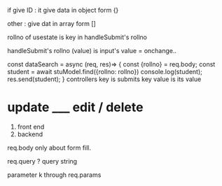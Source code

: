 if give ID : it give data in object form {} 

other : give dat in array form  [] 




rollno of usestate  is  key in  handleSubmit's rollno

 handleSubmit's rollno (value)  is   input's value = onchange..

const dataSearch = async (req, res)=> {
    const {rollno} = req.body; 
    const student = await stuModel.find({rollno: rollno})
    console.log(student); 
    res.send(student); 
}
controllers  key is submits key 
value is its value

#  update ___   edit / delete 
1.  front end  
2. backend 

req.body only about form fill.  

req.query   ?  query string 

parameter k through   req.params 
